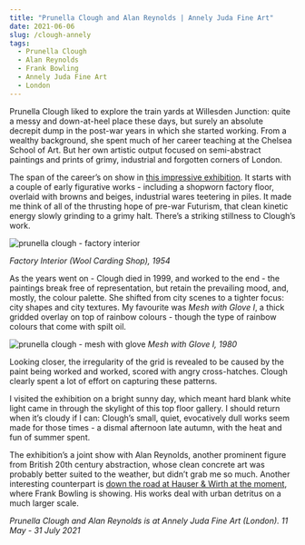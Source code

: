 ```yaml
---
title: "Prunella Clough and Alan Reynolds | Annely Juda Fine Art"
date: 2021-06-06
slug: /clough-annely
tags:
  - Prunella Clough
  - Alan Reynolds
  - Frank Bowling
  - Annely Juda Fine Art
  - London
---
```


Prunella Clough liked to explore the train yards at Willesden Junction: quite  a messy and down-at-heel place these days, but surely an absolute decrepit dump in the post-war years in which she started working. From a wealthy background, she spent much of her career teaching at the Chelsea School of Art. But her own artistic output focused on semi-abstract paintings and prints of grimy, industrial and forgotten corners of London.

The span of the career’s on show in [this impressive exhibition](https://www.annelyjudafineart.co.uk/exhibitions/59-prunella-clough-and-alan-reynolds/overview/). It starts with a couple of early figurative works - including a shopworn factory floor, overlaid with browns and beiges, industrial wares teetering in piles. It made me think of all of the thrusting hope of pre-war Futurism, that clean kinetic energy slowly grinding to a grimy halt. There’s a striking stillness to Clough’s work.

![prunella clough - factory interior](/clough-annely-1.jpg)

*Factory Interior (Wool Carding Shop), 1954*

As the years went on - Clough died in 1999, and worked to the end - the paintings break free of representation, but retain the prevailing mood, and, mostly, the colour palette. She shifted from city scenes to a tighter focus: city shapes and city textures. My favourite was *Mesh with Glove I*, a thick gridded overlay on top of rainbow colours - though the type of rainbow colours that come with spilt oil.

![prunella clough - mesh with glove](/clough-annely-2.jpg)
*Mesh with Glove I, 1980*

Looking closer, the irregularity of the grid is revealed to be caused by the paint being worked and worked, scored with angry cross-hatches. Clough clearly spent a lot of effort on capturing these patterns.

I visited the exhibition on a bright sunny day, which meant hard blank white light came in through the skylight of this top floor gallery. I should return when it’s cloudy if I can: Clough’s small, quiet, evocatively dull works seem made for those times - a dismal afternoon late autumn, with the heat and fun of summer spent.

The exhibition’s a joint show with Alan Reynolds, another prominent figure from British 20th century abstraction, whose clean concrete art was probably better suited to the weather, but didn’t grab me so much. Another interesting counterpart is [down the road at Hauser & Wirth at the moment](https://www.hauserwirth.com/hauser-wirth-exhibitions/31600-frank-bowling-london-new-york), where Frank Bowling is showing. His works deal with urban detritus on a much larger scale.

*Prunella Clough and Alan Reynolds is at Annely Juda Fine Art (London). 11 May - 31 July 2021*
